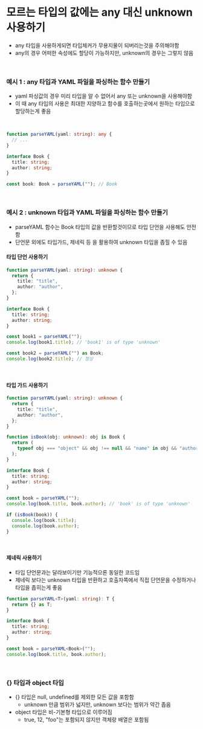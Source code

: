 # 모르는 타입의 값에는 any 대신 unknown 사용하기

- any 타입을 사용하게되면 타입체커가 무용지물이 되버리는것을 주의해야함
- any의 경우 어떠한 속성에도 할당이 가능하지만, unknown의 경우는 그렇지 않음

<br/>

### 예시 1 : any 타입과 YAML 파일을 파싱하는 함수 만들기

- yaml 파싱값의 경우 미리 타입을 알 수 없어서 any 또는 unknown을 사용해야함
- 이 때 any 타입의 사용은 최대한 지양하고 함수를 호출하는곳에서 원하는 타입으로 할당하는게 좋음

<br/>

```ts
function parseYAML(yaml: string): any {
  // ...
}

interface Book {
  title: string;
  author: string;
}

const book: Book = parseYAML(""); // Book
```

<br/>

### 예시 2 : unknown 타입과 YAML 파일을 파싱하는 함수 만들기

- parseYAML 함수는 Book 타입의 값을 반환할것이므로 타입 단언을 사용해도 안전함
- 단언문 외에도 타입가드, 제네릭 등 을 활용하여 unknown 타입을 좁힐 수 있음

#### 타입 단언 사용하기

```ts
function parseYAML(yaml: string): unknown {
  return {
    title: "title",
    author: "author",
  };
}

interface Book {
  title: string;
  author: string;
}

const book1 = parseYAML("");
console.log(book1.title); // 'book1' is of type 'unknown'

const book2 = parseYAML("") as Book;
console.log(book2.title); // 정상
```

<br/>

#### 타입 가드 사용하기

```ts
function parseYAML(yaml: string): unknown {
  return {
    title: "title",
    author: "author",
  };
}

function isBook(obj: unknown): obj is Book {
  return (
    typeof obj === "object" && obj !== null && "name" in obj && "author" in obj
  );
}

interface Book {
  title: string;
  author: string;
}

const book = parseYAML("");
console.log(book.title, book.author); // 'book' is of type 'unknown'

if (isBook(book)) {
  console.log(book.title);
  console.log(book.author);
}
```

<br/>

#### 제네릭 사용하기

- 타입 단언문과는 달라보이기만 기능적으론 동일한 코드임
- 제네릭 보다는 unknown 타입을 반환하고 호출자쪽에서 직접 단언문을 수정하거나 타입을 좁히는게 좋음

```ts
function parseYAML<T>(yaml: string): T {
  return {} as T;
}

interface Book {
  title: string;
  author: string;
}

const book = parseYAML<Book>("");
console.log(book.title, book.author);
```

<br/>

### {} 타입과 object 타입

- {} 타입은 null, undefined를 제외한 모든 값을 포함함
  - unknown 만큼 범위가 넓지만, unknown 보다는 범위가 약간 좁음
- object 타입은 비-기본형 타입으로 이루어짐
  - true, 12, "foo"는 포함되지 않지만 객체랑 배열은 포함됨
